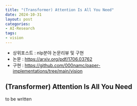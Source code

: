 ```yaml
---
title: "(Transformer) Attention Is All You Need"
date: 2024-10-31
layout: post
categories: 
- AI-Research
tags: 
- vision
---
```


-   상위포스트 : nlp분야 논문리뷰 및 구현
-   논문 : <https://arxiv.org/pdf/1706.03762>
-   구현 : <https://github.com/000namc/paper-implementations/tree/main/vision>


<a id="org86ebc3a"></a>

## (Transformer) Attention Is All You Need

to be written
